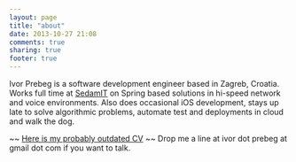 ```yaml
---
layout: page
title: "about"
date: 2013-10-27 21:08
comments: true
sharing: true
footer: true
---
```


Ivor Prebeg is a software development engineer based in Zagreb, Croatia. Works full time at <a title="SedamIT" href="http://www.sedamit.hr/">SedamIT</a> on Spring based solutions in hi-speed network and voice environments. Also does occasional iOS development, stays up late to solve algorithmic problems, automate test and deployments in cloud and walk the dog.  

~~ <a title="CV" href="http://www.prebeg.com/content/CV_iprebeg.pdf">Here is my probably outdated CV</a> ~~
Drop me a line at ivor dot prebeg at gmail dot com if you want to talk.
